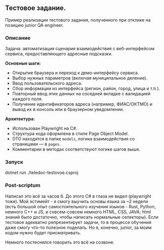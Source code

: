 ## Тестовое задание.

Пример реализации тестового задания, полученного при отклике на позицию junior QA engineer.

### Описание

Задача: автоматизация сценария взаимодействия с веб-интерфейсом сервиса, предоставляющего адресные подсказки.

**Основные шаги:**
- Открытие браузера и переход к демо-интерфейсу сервиса.
- Выбор нужных параметров (включая муниципальное деление).
- Ввод пользовательского адреса.
- Сбор информации из интерфейса (регион, район, город, улица и т.п.).
- Повторный ввод этих данных на соседней вкладке с валидацией каждого поля.
- Получение идентификаторов адреса (например, ФИАС/ОКТМО) и вывод их в консоль или в браузерном уведомлении.

**Архитектура:**
- Использован Playwright на C#.
- Структура кода оформлена в стиле Page Object Model.
- DTO находятся в папке `models`, логика взаимодействия со страницами — в `pages`.
- Комментарии в методах соответствуют логике шагов выше.

### Запуск
dotnet run ./teledoc-testovoe.csproj

### Post-scriptum

Написал это всё за часов 6. До этого C# в глаза не видел (playwright тоже). Мой эстимейт - я смогу выучить основы языка за ~2 недели (есть большой опыт самостоятельного изучения языков - Rust, Python, немного C++ и JS, и совсем-совсем немного HTML, CSS, JAVA; html знаний было достаточно, чтобы написать нормальные селекторы). Если тестовое адекватно репрезентирует задачи, то в процессе обучения даже смогу что-то полезное поделать. Но я, конечно, junior, за моим кодом нужно будет присматривать. 

Немного постеснялся говорить это всё на созвоне.
